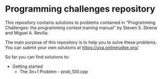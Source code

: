 # Programming challenges repository #

This repository contains solutions to problems contained in "Programming Challenges: the programming contest training manual" by Steven S. Skiena and Miguel A. Revilla.

The main purpose of this repository is to help you to solve these problems. You can submit your own solutions at https://uva.onlinejudge.org/

So far you can find solutions to:

* Getting started
  * The 3n+1 Problem - prob_100.cpp
